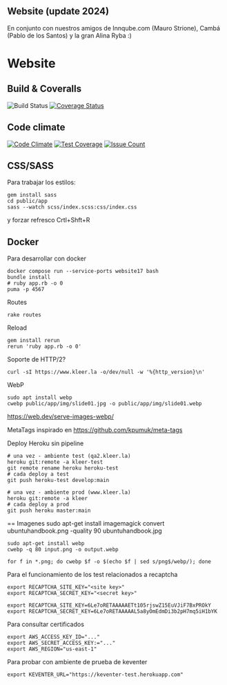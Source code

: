 Website (update 2024)
---
En conjunto con nuestros amigos de Innqube.com (Mauro Strione), Cambá (Pablo de los Santos)
y la gran Alina Ryba    :)

Website
=======

Build & Coveralls
---
![Build Status](https://github.com/kleer-la/website17/actions/workflows/ci.yml/badge.svg?branch=master)
[![Coverage Status](https://coveralls.io/repos/github/kleer-la/website17/badge.svg?branch=master)](https://coveralls.io/github/kleer-la/website17?branch=master)

Code climate
---
[![Code Climate](https://codeclimate.com/github/kleer-la/website17/badges/gpa.svg)](https://codeclimate.com/github/kleer-la/website17)
[![Test Coverage](https://codeclimate.com/github/kleer-la/website17/badges/coverage.svg)](https://codeclimate.com/github/kleer-la/website17/coverage)
[![Issue Count](https://codeclimate.com/github/kleer-la/website17/badges/issue_count.svg)](https://codeclimate.com/github/kleer-la/website17)

CSS/SASS
---

Para trabajar los estilos:
```cli
gem install sass
cd public/app
sass --watch scss/index.scss:css/index.css
```
y forzar refresco Crtl+Shft+R

Docker
---

Para desarrollar con docker
```cli
docker compose run --service-ports website17 bash
bundle install
# ruby app.rb -o 0
puma -p 4567
```

Routes
```cli
rake routes
```

Reload
```cli
gem install rerun
rerun 'ruby app.rb -o 0'
```

Soporte de HTTP/2?
```cli
curl -sI https://www.kleer.la -o/dev/null -w '%{http_version}\n'
```

WebP
```cli
sudo apt install webp
cwebp public/app/img/slide01.jpg -o public/app/img/slide01.webp
```
https://web.dev/serve-images-webp/

MetaTags inspirado en https://github.com/kpumuk/meta-tags

Deploy Heroku sin pipeline
```cli
# una vez - ambiente test (qa2.kleer.la)
heroku git:remote -a kleer-test
git remote rename heroku heroku-test
# cada deploy a test
git push heroku-test develop:main
```

```cli
# una vez - ambiente prod (www.kleer.la)
heroku git:remote -a kleer
# cada deploy a prod
git push heroku master:main
```

== Imagenes
    sudo apt-get install imagemagick
    convert ubuntuhandbook.png -quality 90 ubuntuhandbook.jpg

    sudo apt-get install webp
    cwebp -q 80 input.png -o output.webp

    for f in *.png; do cwebp $f -o $(echo $f | sed s/png$/webp/); done


Para el funcionamiento de los test relacionados a recaptcha
```cli
export RECAPTCHA_SITE_KEY="<site key>"
export RECAPTCHA_SECRET_KEY="<secret key>"
```

```cli
export RECAPTCHA_SITE_KEY=6Le7oRETAAAAAETt105rjswZ15EuVJiF7BxPROkY
export RECAPTCHA_SECRET_KEY=6Le7oRETAAAAAL5a8yOmEdmDi3b2pH7mq5iH1bYK
```

Para consultar certificados
```cli
export AWS_ACCESS_KEY_ID="..."
export AWS_SECRET_ACCESS_KEY:="..."
export AWS_REGION="us-east-1"
```


Para probar con ambiente de prueba de keventer
```cli
export KEVENTER_URL="https://keventer-test.herokuapp.com"
```
